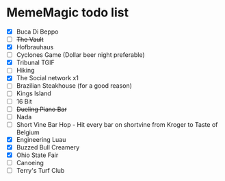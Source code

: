 # MemeMagic todo list

 - [x] Buca Di Beppo
 - [ ] <s>The Vault </s>
 - [x] Hofbrauhaus
 - [ ] Cyclones Game (Dollar beer night preferable)
 - [x] Tribunal TGIF
 - [ ] Hiking
 - [x] The Social network x1
 - [ ] Brazilian Steakhouse (for a good reason)
 - [ ] Kings Island
 - [ ] 16 Bit
 - [ ] <s>Dueling Piano Bar </s>
 - [ ] Nada
 - [ ] Short Vine Bar Hop - Hit every bar on shortvine from Kroger to Taste of Belgium
 - [x] Engineering Luau
 - [x] Buzzed Bull Creamery
 - [x] Ohio State Fair
 - [ ] Canoeing
 - [ ] Terry's Turf Club
